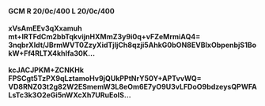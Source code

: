#### GCM R 20/0c/400 L 20/0c/400
**xVsAmEEv3qXxamuh**<br/>**mt+IRTFdCm2bbTqkvijnHXMmZ3y9i0q+vFZeMrmiAQ4=**<br/>**3nqbrXIdt/JBrmWVT0ZzyXidTjljCh8qzji5AhkG0bON8EVBIxObpenbjS1BokW+Ff4RLTX4khIfa30K...**<br/><br/>
**kcJACJPKM+ZCNKHk**<br/>**FPSCgt5TzPX9qLztamoHv9jQUkPPtNrY50Y+APTvvWQ=**<br/>**VD8RNZ03t2g82W2ESmemW3L8eOm6E7yO9U3vLFDoO9bdzeysQPWFALsTc3k3O2eGi5nWXcXh7URuEoIS...**